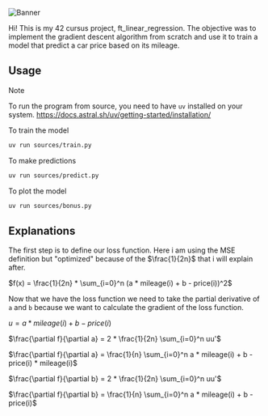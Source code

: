 ![Banner](assets/banner.png)

Hi! This is my 42 cursus project, ft_linear_regression. The objective was to implement the gradient descent algorithm from scratch and use it to train a model that predict a car price based on its mileage.

## Usage

> [!NOTE]
> To run the program from source, you need to have `uv` installed on your system.
> https://docs.astral.sh/uv/getting-started/installation/

To train the model
```bash
uv run sources/train.py
```

To make predictions
```bash
uv run sources/predict.py
```

To plot the model
```bash
uv run sources/bonus.py
```

## Explanations

The first step is to define our loss function. Here i am using the MSE definition but "optimized" because of the $\frac{1}{2n}$ that i will explain after.

$f(x) = \frac{1}{2n} * \sum_{i=0}^n (a * mileage(i) + b - price(i))^2$

Now that we have the loss function we need to take the partial derivative of `a` and `b` because we want to calculate the gradient of the loss function.

$u = a * mileage(i) + b - price(i)$

$\frac{\partial f}{\partial a} = 2 * \frac{1}{2n} \sum_{i=0}^n uu'$

$\frac{\partial f}{\partial a} = \frac{1}{n} \sum_{i=0}^n a * mileage(i) + b - price(i) * mileage(i)$

$\frac{\partial f}{\partial b} = 2 * \frac{1}{2n} \sum_{i=0}^n uu'$

$\frac{\partial f}{\partial b} = \frac{1}{n} \sum_{i=0}^n a * mileage(i) + b - price(i)$
